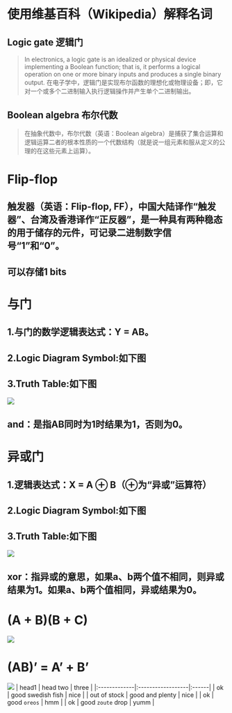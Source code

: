 # [](#header-1)使用维基百科（Wikipedia）解释名词
## [](#header-2) Logic gate 逻辑门
> In electronics, a logic gate is an idealized or physical device implementing a Boolean function; that is, it performs a logical operation on one or more binary inputs and produces a single binary output.  在电子学中，逻辑门是实现布尔函数的理想化或物理设备；即，它对一个或多个二进制输入执行逻辑操作并产生单个二进制输出。 
## [](#header-2) Boolean algebra 布尔代数
> 在抽象代数中，布尔代数（英语：Boolean algebra）是捕获了集合运算和逻辑运算二者的根本性质的一个代数结构（就是说一组元素和服从定义的公理的在这些元素上运算）。
# Flip-flop
## 触发器（英语：Flip-flop, FF），中国大陆译作“触发器”、台湾及香港译作“正反器”，是一种具有两种稳态的用于储存的元件，可记录二进制数字信号“1”和“0”。
## 可以存储1 bits
# [](#header-1)与门
## 1.与门的数学逻辑表达式：Y = AB。 
## 2.Logic Diagram Symbol:如下图
## 3.Truth Table:如下图
![](images/)
## and：是指AB同时为1时结果为1，否则为0。
# [](#header-1)异或门
## 1.逻辑表达式：X = A ⊕ B（⊕为“异或”运算符）
## 2.Logic Diagram Symbol:如下图
## 3.Truth Table:如下图
![](images/)
## xor：指异或的意思，如果a、b两个值不相同，则异或结果为1。如果a、b两个值相同，异或结果为0。
# [](#header-1)(A + B)(B + C) 
![](images/)
# [](#header-1)(AB)’ = A’ + B’
![](images/)
| head1        | head two          | three |
|:-------------|:------------------|:------|
| ok           | good swedish fish | nice  |
| out of stock | good and plenty   | nice  |
| ok           | good `oreos`      | hmm   |
| ok           | good `zoute` drop | yumm  |